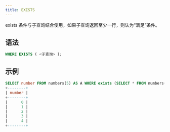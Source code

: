 ```yaml
---
title: EXISTS
---
```


exists 条件与子查询结合使用，如果子查询返回至少一行，则认为“满足”条件。

## 语法

```sql
WHERE EXISTS ( <子查询> );
```

## 示例
```sql
SELECT number FROM numbers(5) AS A WHERE exists (SELECT * FROM numbers(3) WHERE number=1); 
+--------+
| number |
+--------+
|      0 |
|      1 |
|      2 |
|      3 |
|      4 |
+--------+
```
